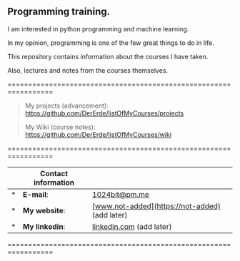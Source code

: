 ## Programming training.

I am interested in python programming and machine learning.

In my opinion, programming is one of the few great things to do in life.

This repository contains information about the courses I have taken.

Also, lectures and notes from the courses themselves.

=================================================================

> My projects (advancement): https://github.com/DerErde/listOfMyCourses/projects

> My Wiki (course notes): https://github.com/DerErde/listOfMyCourses/wiki

=================================================================

| | Contact information |  |
|--------------|-----------|------------|
| * | **E-mail**: | [1024bit@pm.me](mailto:1024bit@pm.me "Mailing address to contact me") |
| * | **My website**: | [www.not-added](https://not-added) (add later) |
| * | **My linkedin**: | [linkedin.com](https://linkedin.com/) (add later) |

=================================================================
  
